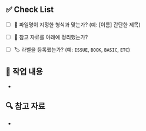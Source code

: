 ## ✅ Check List

- [ ] 📌 파일명이 지정한 형식과 맞는가? (예: [이름] 간단한 제목)

- [ ] 📖 참고 자료를 아래에 정리했는가?

- [ ] 🏷️ 라벨을 등록했는가? (예: `ISSUE`, `BOOK`, `BASIC`, `ETC`)


## 📂 작업 내용

*

## 🔍 참고 자료
* 